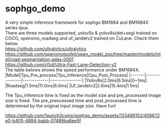 # sophgo_demo
A very simple inference framework for sophgo BM1684 and BM1684X series tpus.
<br>There are three models supported, yolov5s & yolov8s(det+seg) trained on COCO, openvino_roadseg and uf_landetv2 trained on CuLane. Check them below.
<br>https://github.com/ultralytics/ultralytics
<br>https://github.com/openvinotoolkit/open_model_zoo/tree/master/models/intel/road-segmentation-adas-0001
<br>https://github.com/cfzd/Ultra-Fast-Lane-Detection-v2
<br>The table belows shows the speed performance under BM1684X.
|Model|Tpu_Pre_process|Tpu_Inference|Cpu_Post_Process|
|-------|---------------|-------------|----------------|
|Yolov8s|2.0ms|6.5ms|0~1ms|
|Roadseg|1.5ms|11.0ms|6.0ms|
|Uf_landetv2|2.6ms|15.4ms|1.1ms|

The Tpu_inference time is fixed as the model size and pre_processed image size is fixed. The pre_preocessed time and post_processed time
is determined by the original input image size. Have fun!


https://github.com/1punch3coins/sophgo_demo/assets/133486152/458672e0-b405-4894-babb-07489ba8ee5f

